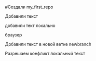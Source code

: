 #Создали my_first_repo


Добавили текст 



добавили тект локально


браузер


Добавили текст в новой ветке newbranch 


Разрешаем конфликт локальный текст


